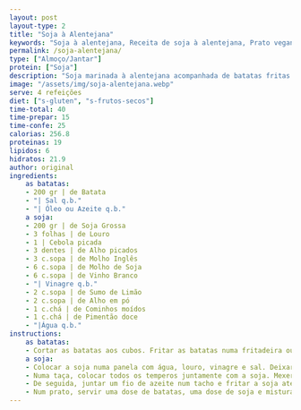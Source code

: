 ```yaml
---
layout: post
layout-type: 2
title: "Soja à Alentejana"
keywords: "Soja à alentejana, Receita de soja à alentejana, Prato vegano tradicional, Soja marinada com batatas, Receita vegana com soja grossa, Prato vegano sem glúten, Receita prática de soja à alentejana, Cozinha portuguesa vegana, Prato principal vegano saudável, Receita económica com soja"
permalink: /soja-alentejana/
type: ["Almoço/Jantar"]
protein: ["Soja"]
description: "Soja marinada à alentejana acompanhada de batatas fritas crocantes"
image: "/assets/img/soja-alentejana.webp"
serve: 4 refeições
diet: ["s-gluten", "s-frutos-secos"]
time-total: 40
time-prepar: 15
time-confe: 25
calorias: 256.8
proteinas: 19
lipidos: 6
hidratos: 21.9
author: original
ingredients:
    as batatas:
    - 200 gr | de Batata
    - "| Sal q.b."
    - "| Óleo ou Azeite q.b."
    a soja:
    - 200 gr | de Soja Grossa
    - 3 folhas | de Louro
    - 1 | Cebola picada
    - 3 dentes | de Alho picados
    - 3 c.sopa | de Molho Inglês
    - 6 c.sopa | de Molho de Soja
    - 6 c.sopa | de Vinho Branco
    - "| Vinagre q.b."
    - 2 c.sopa | de Sumo de Limão
    - 2 c.sopa | de Alho em pó
    - 1 c.chá | de Cominhos moídos
    - 1 c.chá | de Pimentão doce
    - "|Água q.b."
instructions:
    as batatas:
    - Cortar as batatas aos cubos. Fritar as batatas numa fritadeira ou pulverizá-las com azeite e fazê-las na _Air Fryer_. Reservar.
    a soja:
    - Colocar a soja numa panela com água, louro, vinagre e sal. Deixar ferver por 3 min. Retirar, passar por água fria e espremer de forma a retirar o máximo de água possível. Reservar.
    - Numa taça, colocar todos os temperos juntamente com a soja. Mexer bem e deixa a marinar, pelo menos 30min (se conseguir fazer de um dia para o outro, potencia o sabor).    
    - De seguida, juntar um fio de azeite num tacho e fritar a soja até que ganhe uma cor dourada.
    - Num prato, servir uma dose de batatas, uma dose de soja e misturar tudo. Finalizar com azeitonas e _pickles_ (opcional) e está pronto!
---
```


